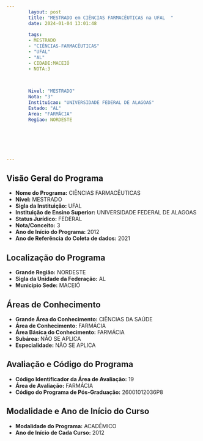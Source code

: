 ```yaml
---
        layout: post
        title: "MESTRADO em CIÊNCIAS FARMACÊUTICAS na UFAL  "
        date: 2024-01-04 13:01:48
     
        tags:
        - MESTRADO
        - "CIÊNCIAS-FARMACÊUTICAS"
        - "UFAL"
        - "AL"
        - CIDADE:MACEIÓ
        - NOTA:3
        
       

        Nivel: "MESTRADO"
        Nota: "3"
        Instituicao: "UNIVERSIDADE FEDERAL DE ALAGOAS"
        Estado: "AL"
        Area: "FARMÁCIA"
        Regiao: NORDESTE
        
        
        
        
        
        
---
```

## Visão Geral do Programa
- **Nome do Programa:** CIÊNCIAS FARMACÊUTICAS
- **Nível:** MESTRADO
- **Sigla da Instituição:** UFAL
- **Instituição de Ensino Superior:** UNIVERSIDADE FEDERAL DE ALAGOAS
- **Status Jurídico:** FEDERAL
- **Nota/Conceito:** 3
- **Ano de Início do Programa:** 2012
- **Ano de Referência do Coleta de dados:** 2021

## Localização do Programa
- **Grande Região:** NORDESTE
- **Sigla da Unidade da Federação:** AL
- **Município Sede:** MACEIÓ

## Áreas de Conhecimento
- **Grande Área do Conhecimento:** CIÊNCIAS DA SAÚDE
- **Área de Conhecimento:** FARMÁCIA
- **Área Básica do Conhecimento:** FARMÁCIA
- **Subárea:** NÃO SE APLICA
- **Especialidade:** NÃO SE APLICA

## Avaliação e Código do Programa
- **Código Identificador da Área de Avaliação:** 19
- **Área de Avaliação:** FARMÁCIA
- **Código do Programa de Pós-Graduação:** 26001012036P8


## Modalidade e Ano de Início do Curso
- **Modalidade do Programa:** ACADÊMICO
- **Ano de Início de Cada Curso:** 2012

